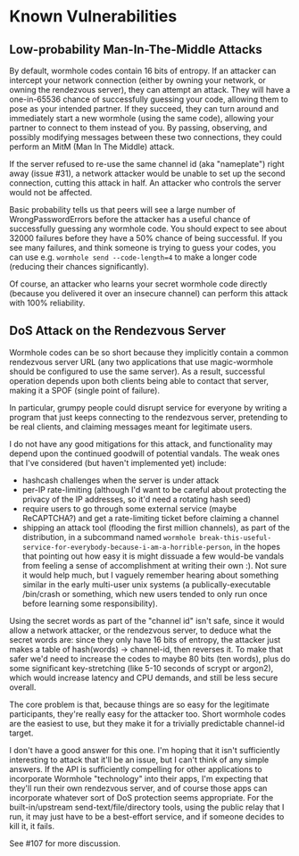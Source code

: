 # Known Vulnerabilities

## Low-probability Man-In-The-Middle Attacks

By default, wormhole codes contain 16 bits of entropy. If an attacker
can intercept your network connection (either by owning your network, or
owning the rendezvous server), they can attempt an attack. They will
have a one-in-65536 chance of successfully guessing your code, allowing
them to pose as your intended partner. If they succeed, they can turn
around and immediately start a new wormhole (using the same code),
allowing your partner to connect to them instead of you. By passing,
observing, and possibly modifying messages between these two
connections, they could perform an MitM (Man In The Middle) attack.

If the server refused to re-use the same channel id (aka "nameplate")
right away (issue #31), a network attacker would be unable to set up the
second connection, cutting this attack in half. An attacker who controls
the server would not be affected.

Basic probability tells us that peers will see a large number of
WrongPasswordErrors before the attacker has a useful chance of
successfully guessing any wormhole code. You should expect to see about
32000 failures before they have a 50% chance of being successful. If you
see many failures, and think someone is trying to guess your codes, you
can use e.g. `wormhole send --code-length=4` to make a longer code
(reducing their chances significantly).

Of course, an attacker who learns your secret wormhole code directly
(because you delivered it over an insecure channel) can perform this
attack with 100% reliability.


## DoS Attack on the Rendezvous Server

Wormhole codes can be so short because they implicitly contain a common
rendezvous server URL (any two applications that use magic-wormhole
should be configured to use the same server). As a result, successful
operation depends upon both clients being able to contact that server,
making it a SPOF (single point of failure).

In particular, grumpy people could disrupt service for everyone by
writing a program that just keeps connecting to the rendezvous server,
pretending to be real clients, and claiming messages meant for
legitimate users.

I do not have any good mitigations for this attack, and functionality
may depend upon the continued goodwill of potential vandals. The weak
ones that I've considered (but haven't implemented yet) include:

* hashcash challenges when the server is under attack
* per-IP rate-limiting (although I'd want to be careful about protecting
  the privacy of the IP addresses, so it'd need a rotating hash seed)
* require users to go through some external service (maybe ReCAPTCHA?)
  and get a rate-limiting ticket before claiming a channel
* shipping an attack tool (flooding the first million channels), as part
  of the distribution, in a subcommand named `wormhole
  break-this-useful-service-for-everybody-because-i-am-a-horrible-person`,
  in the hopes that pointing out how easy it is might dissuade a few
  would-be vandals from feeling a sense of accomplishment at writing
  their own :). Not sure it would help much, but I vaguely remember
  hearing about something similar in the early multi-user unix systems
  (a publically-executable /bin/crash or something, which new users
  tended to only run once before learning some responsibility).

Using the secret words as part of the "channel id" isn't safe, since it
would allow a network attacker, or the rendezvous server, to deduce what
the secret words are: since they only have 16 bits of entropy, the
attacker just makes a table of hash(words) -> channel-id, then reverses
it. To make that safer we'd need to increase the codes to maybe 80 bits
(ten words), plus do some significant key-stretching (like 5-10 seconds
of scrypt or argon2), which would increase latency and CPU demands, and
still be less secure overall.

The core problem is that, because things are so easy for the legitimate
participants, they're really easy for the attacker too. Short wormhole
codes are the easiest to use, but they make it for a trivially
predictable channel-id target.

I don't have a good answer for this one. I'm hoping that it isn't
sufficiently interesting to attack that it'll be an issue, but I can't
think of any simple answers. If the API is sufficiently compelling for
other applications to incorporate Wormhole "technology" into their apps,
I'm expecting that they'll run their own rendezvous server, and of
course those apps can incorporate whatever sort of DoS protection seems
appropriate. For the built-in/upstream send-text/file/directory tools,
using the public relay that I run, it may just have to be a best-effort
service, and if someone decides to kill it, it fails.

See #107 for more discussion.
